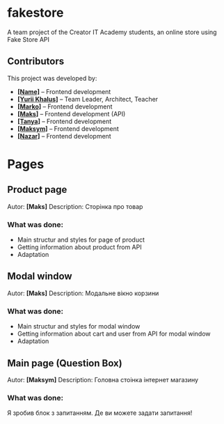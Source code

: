 # fakestore
A team project of the Creator IT Academy students, an online store using Fake Store API

## Contributors
This project was developed by:
- [**[Name]**](https://github.com/username1) – Frontend development  
- [**[Yurii Khalus]**](https://github.com/YuraKhalus) – Team Leader, Architect, Teacher
- [**[Marko]**](https://github.com/MarcelloTar) – Frontend development  
- [**[Maks]**](https://github.com/BONBINOVNCH) – Frontend development (API)  
- [**[Tanya]**](https://github.com/TanzerCIJI) – Frontend development  
- [**[Maksym]**](https://github.com/MaksimKopis) – Frontend development 
- [**[Nazar]**](https://github.com/nether1203) – Frontend development 


# Pages

## Product page 
Autor: **[Maks]**
Description: Сторінка про товар
### What was done:
- Main structur and styles for page of product
- Getting information about product from API
- Adaptation


## Modal window
Autor: **[Maks]**
Description: Модальне вікно корзини
### What was done:
- Main structur and styles for modal window
- Getting information about cart and user from API for modal window
- Adaptation


## Main page (Question Box)
Autor: **[Maksym]**
Description: Головна стоінка інтернет магазину
### What was done:
Я зробив блок з запитанням. Де ви можете задати запитання!


